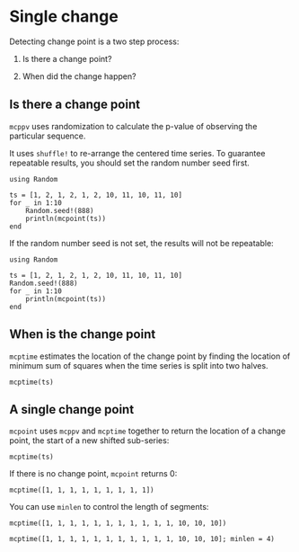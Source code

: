 # Single change

Detecting change point 
is a two step process:

1. Is there a change point?

2. When did the change happen?

## Is there a change point

`mcppv` uses randomization to calculate the p-value of 
observing the particular sequence.

It uses `shuffle!` to re-arrange the centered time series.
To guarantee repeatable results,
you should set the random number seed first.

```@example pv
using Random

ts = [1, 2, 1, 2, 1, 2, 10, 11, 10, 11, 10]
for _ in 1:10
    Random.seed!(888)
    println(mcpoint(ts))
end
```

If the random number seed is not set, the results will not be
repeatable:

```@example pv
using Random

ts = [1, 2, 1, 2, 1, 2, 10, 11, 10, 11, 10]
Random.seed!(888)
for _ in 1:10
    println(mcpoint(ts))
end
```

## When is the change point

`mcptime` estimates the location of the change point by finding
the location of minimum sum of squares when the time series is split into
two halves.

```@example pv
mcptime(ts)
```

## A single change point

`mcpoint` uses `mcppv` and `mcptime` together to return
the location of a change point, the start of a new shifted sub-series:

```@example pv
mcptime(ts)
```

If there is no change point, `mcpoint` returns 0:

```@example pv
mcptime([1, 1, 1, 1, 1, 1, 1, 1, 1])
```

You can use `minlen` to control the length of segments:
```@example pv
mcptime([1, 1, 1, 1, 1, 1, 1, 1, 1, 1, 1, 10, 10, 10])
```

```@example pv
mcptime([1, 1, 1, 1, 1, 1, 1, 1, 1, 1, 1, 10, 10, 10]; minlen = 4)
```
